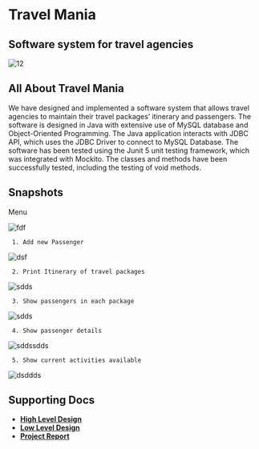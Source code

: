 # Travel Mania

## Software system for travel agencies

![12](https://user-images.githubusercontent.com/78023521/143689280-c8b4af18-27a3-47dd-9b35-5cf0e36b48d8.jpg)

## All About Travel Mania

We have designed and implemented a software system that allows travel agencies to maintain their travel packages’ itinerary and passengers. The software is designed in Java with extensive use of MySQL database and Object-Oriented Programming. 
The Java application interacts with JDBC API, which uses the JDBC Driver to connect to MySQL Database. 
The software has been tested using the Junit 5 unit testing framework, which was integrated with Mockito. The classes and methods have been successfully tested, including the testing of void methods. 

## Snapshots

 Menu 


![fdf](https://user-images.githubusercontent.com/78023521/143688475-60bf50c4-08d9-4d1f-9f44-d2ad659300ee.png)

     1. Add new Passenger

![dsf](https://user-images.githubusercontent.com/78023521/143688474-325ddb46-d954-4351-9099-2c7a707f963a.jpg)

     2. Print Itinerary of travel packages

![sdds](https://user-images.githubusercontent.com/78023521/143688476-50ec1692-2a1e-45d4-839d-92cdaab36103.jpg)

     3. Show passengers in each package

![sdds](https://user-images.githubusercontent.com/78023521/143688478-047c22f1-9311-4cc5-8666-efe2082f9769.png)

     4. Show passenger details

![sddssdds](https://user-images.githubusercontent.com/78023521/143688480-02d06eb4-f826-45ba-b2aa-bce266469b71.jpg)

     5. Show current activities available

![dsddds](https://user-images.githubusercontent.com/78023521/143688471-8e55070a-a43d-4ce6-b33d-23f904136696.jpg)

## Supporting Docs

* <a href="https://github.com/Himanshugt/SoftwareDesignTask/blob/main/HLD.pdf"> **High Level Design** </a>
* <a href="https://github.com/Himanshugt/SoftwareDesignTask/blob/main/LLD.pdf"> **Low Level Design** </a>
* <a href="https://github.com/Himanshugt/SoftwareDesignTask/blob/main/Project%20Report.pdf"> **Project Report** </a>
